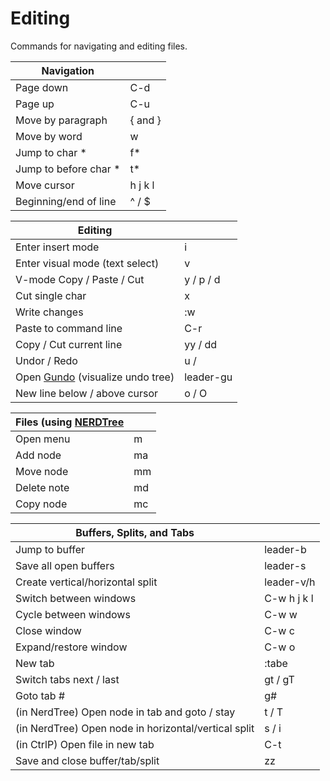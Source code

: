 # Editing

Commands for navigating and editing files.

| Navigation | |
|---|---|
| Page down | C-d |
| Page up | C-u |
| Move by paragraph | { and } |
| Move by word | w |
| Jump to char \* | f\* |
| Jump to before char \* | t\* |
| Move cursor | h j k l |
| Beginning/end of line | ^ / $ |

| Editing | |
|---|---|
| Enter insert mode | i |
| Enter visual mode (text select) | v |
| V-mode Copy / Paste / Cut | y / p / d |
| Cut single char | x |
| Write changes | :w |
| Paste to command line | C-r |
| Copy / Cut current line | yy / dd |
| Undor / Redo | u / 
| Open [Gundo](http://sjl.bitbucket.org/gundo.vim/) (visualize undo tree) | leader-gu |
| New line below / above cursor | o / O |

| Files (using [NERDTree](https://github.com/scrooloose/nerdtree) | |
|---|---|
| Open menu | m |
| Add node | ma |
| Move node | mm |
| Delete note | md |
| Copy node | mc |

| Buffers, Splits, and Tabs | |
|---|---|
| Jump to buffer | leader-b |
| Save all open buffers | leader-s |
| Create vertical/horizontal split | leader-v/h |
| Switch between windows | C-w h j k l |
| Cycle between windows | C-w w |
| Close window | C-w c |
| Expand/restore window | C-w o |
| New tab | :tabe |
| Switch tabs next / last | gt / gT |
| Goto tab # | g# |
| (in NerdTree) Open node in tab and goto / stay | t / T |
| (in NerdTree) Open node in horizontal/vertical split | s / i |
| (in CtrlP) Open file in new tab | C-t |
| Save and close buffer/tab/split | zz |
